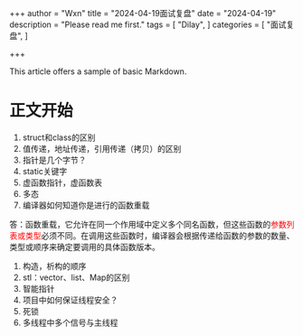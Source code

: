 +++
author = "Wxn"
title = "2024-04-19面试复盘"
date = "2024-04-19"
description = "Please read me first."
tags = [
	"Dilay",
]
categories = [
    "面试复盘",
]

+++

This article offers a sample of basic Markdown.
<!--more-->

# 正文开始

1. struct和class的区别
2. 值传递，地址传递，引用传递（拷贝）的区别
3. 指针是几个字节？
4. static关键字
5. 虚函数指针，虚函数表
6. 多态
7. 编译器如何知道你是进行的函数重载

答：函数重载，它允许在同一个作用域中定义多个同名函数，但这些函数的<font color=red>参数列表或类型</font>必须不同。在调用这些函数时，编译器会根据传递给函数的参数的数量、类型或顺序来确定要调用的具体函数版本。



1. 构造，析构的顺序
2. stl：vector、list、Map的区别
3. 智能指针
4. 项目中如何保证线程安全？
5. 死锁
6. 多线程中多个信号与主线程